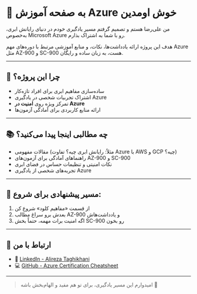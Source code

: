 # 👋 به صفحه آموزش Azure خوش اومدین

من علی‌رضا هستم و تصمیم گرفتم مسیر یادگیری خودم در دنیای رایانش ابری، به‌خصوص Microsoft Azure رو با شما به اشتراک بذارم.

هدف این پروژه ارائه یادداشت‌ها، نکات، و منابع آموزشی مرتبط با دوره‌های مهم Azure مثل AZ-900 و SC-900 هست، به زبان ساده و رایگان.

---

## 🎯 چرا این پروژه؟

- ساده‌سازی مفاهیم ابری برای افراد تازه‌کار
- اشتراک تجربیات شخصی در یادگیری Azure
- تمرکز ویژه روی **امنیت در Azure**
- ارائه منابع کاربردی برای آمادگی آزمون‌ها

---

## 📚 چه مطالبی اینجا پیدا می‌کنید؟

- مقالات مفهومی (مثلاً: رایانش ابری چیه؟ تفاوت Azure با AWS و GCP چیه؟)
- راهنماهای آمادگی برای آزمون‌های AZ-900 و SC-900
- نکات امنیتی و تنظیمات حساس در فضای ابری
- تجربه‌های شخصی از یادگیری Azure

---

## 📌 مسیر پیشنهادی برای شروع:

1. از قسمت «مفاهیم کلود» شروع کن
2. بعدش برو سراغ مطالب AZ-900 و یادداشت‌هاش
3. اگه امنیت برات مهمه، حتماً بخش SC-900 رو بخون

---

## 📎 ارتباط با من

- 🔗 [LinkedIn - Alireza Taghikhani](https://www.linkedin.com/in/alireza-taghikhani/)
- 💻 [GitHub - Azure Certification Cheatsheet](https://github.com/TaghikhaniAlireza/Azure-certification-cheatsheet)

---

> امیدوارم این مسیر یادگیری، برای تو هم مفید و الهام‌بخش باشه 🌱

